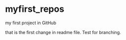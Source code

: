 # myfirst_repos
my first project in GitHub

that is the first change in readme file.
Test for branching.
